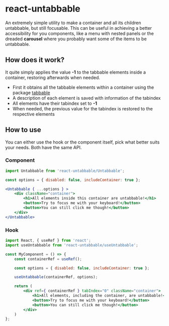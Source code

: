 # react-untabbable
An extremely simple utility to make a container and all its children untabbable, but still focusable.
This can be useful in achieving a better accessibility for you components, like a menu with nested panels or the dreaded __carousel__ where you probably want some of the items to be untabbable.

## How does it work?
It quite simply applies the value __-1__ to the tabbable elements inside a container, restoring afterwards when needed.

* First it obtains all the tabbable elements within a container using the package [tabbable](https://github.com/davidtheclark/tabbable)
* A description of each element is saved with information of the tabindex
* All elements have their tabindex set to __-1__
* When needed, the previous value for the tabindex is restored to the respective elements

## How to use
You can either use the hook or the component itself, pick what better suits your needs. Both have the same API.

### Component
```jsx
import Untabbable from 'react-untabbable/Untabbable';

const options = { disabled: false, includeContainer: true };

<Untabbable { ...options } >
    <div className="container">
        <h1>All elements inside this container are untabbable!</h1>
        <button>Try to focus me with your keyboard!</button>
        <button>You can still click me though!</button>
    </div>
</Untabbable>
```

### Hook
```jsx
import React, { useRef } from 'react';
import useUntabbable from 'react-untabbable/useUntabbable';

const MyComponent = () => {
    const containerRef = useRef();

    const options = { disabled: false, includeContainer: true };

    useUntabbable(containerRef, options);

    return (
        <div ref={ containerRef } tabIndex="0" className="container">
            <h1>All elements, including the container, are untabbable!</h1>
            <button>Try to focus me with your keyboard!</button>
            <button>You can still click me though!</button>
        </div>
    )
};
```